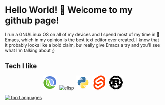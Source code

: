 # Hello World! :wave: Welcome to my github page!

I run a GNU/Linux OS on all of my devices and I spend most of my time in :ox: Emacs,
which in my opinion is the best text editor ever created. I know that it probably
looks like a bold claim, but really give Emacs a try and you'll see what I'm
talking about ;)

## Tech I like
<div style="text-align: center;">
	<img src="https://github.com/devicons/devicon/blob/master/icons/clojure/clojure-original.svg" title="Clojure" alt="clj" width="45" height="45"/>&nbsp;
	<img src="https://www.gnu.org/software/emacs/images/emacs.png" title="Emacs" alt="elisp" width="45" height="45"/>&nbsp;
	<img src="https://github.com/devicons/devicon/blob/master/icons/python/python-original.svg" title="Python" alt="python" width="45" height="45"/>&nbsp;
    <img src="https://github.com/devicons/devicon/blob/master/icons/svelte/svelte-original.svg" title="Svelte" alt="Svelte" width="45" height="45"/>&nbsp;
	<img src="https://github.com/devicons/devicon/blob/master/icons/rust/rust-plain.svg" title="Rust" alt="rust" width="45" height="45"/>&nbsp;
</div>

[![Top Languages](https://github-readme-stats.vercel.app/api/top-langs/?username=KiwiB0y&layout=compact&show_icons=true&theme=chartreuse-dark)](https://github.com/anuraghazra/github-readme-stats)


